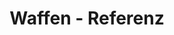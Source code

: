 ---
title: "Waffen - Referenz"
permalink: /ref/waffen/
layout: single
sidebar:
  nav: sidebar-ref
---